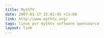 ```yaml
---
title: MythTV
date: 2007-01-17 15:41:45 +11:00
link: http://www.mythtv.org/
tags: linux pvr mythtv software opensource
layout: link
---
```

